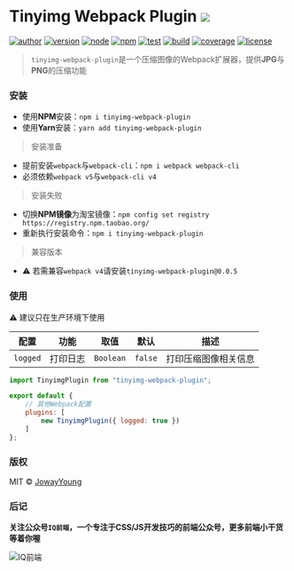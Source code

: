 # Tinyimg Webpack Plugin <img src="https://img.shields.io/badge/img--master-压缩图像的Webpack扩展器-66f.svg">

[![author](https://img.shields.io/badge/author-JowayYoung-f66.svg)](https://github.com/JowayYoung/tinyimg-webpack-plugin)
[![version](https://img.shields.io/badge/version-0.1.0-f66.svg)](https://github.com/JowayYoung/tinyimg-webpack-plugin)
[![node](https://img.shields.io/badge/node-%3E%3D16.0.0-3c9.svg)](https://github.com/JowayYoung/tinyimg-webpack-plugin)
[![npm](https://img.shields.io/badge/npm-%3E%3D7.10.0-3c9.svg)](https://github.com/JowayYoung/tinyimg-webpack-plugin)
[![test](https://img.shields.io/badge/test-passing-f90.svg)](https://github.com/JowayYoung/tinyimg-webpack-plugin)
[![build](https://img.shields.io/badge/build-passing-f90.svg)](https://github.com/JowayYoung/tinyimg-webpack-plugin)
[![coverage](https://img.shields.io/badge/coverage-100%25-09f.svg)](https://github.com/JowayYoung/tinyimg-webpack-plugin)
[![license](https://img.shields.io/badge/license-MIT-09f.svg)](https://github.com/JowayYoung/tinyimg-webpack-plugin)

> `tinyimg-webpack-plugin`是一个压缩图像的Webpack扩展器，提供**JPG**与**PNG**的压缩功能

### 安装

- 使用**NPM**安装：`npm i tinyimg-webpack-plugin`
- 使用**Yarn**安装：`yarn add tinyimg-webpack-plugin`

> 安装准备

- 提前安装`webpack`与`webpack-cli`：`npm i webpack webpack-cli`
- 必须依赖`webpack v5`与`webpack-cli v4`

> 安装失败

- 切换**NPM镜像**为淘宝镜像：`npm config set registry https://registry.npm.taobao.org/`
- 重新执行安装命令：`npm i tinyimg-webpack-plugin`

> 兼容版本

- ⚠️ 若需兼容`webpack v4`请安装`tinyimg-webpack-plugin@0.0.5`

### 使用

⚠️ 建议只在生产环境下使用

配置|功能|取值|默认|描述
:-:|:-:|:-:|:-:|-
`logged`|打印日志|`Boolean`|`false`|打印压缩图像相关信息

```js
import TinyimgPlugin from "tinyimg-webpack-plugin";

export default {
	// 其他Webpack配置
	plugins: [
		new TinyimgPlugin({ logged: true })
	]
};
```

### 版权

MIT © [JowayYoung](https://github.com/JowayYoung)

### 后记

**关注公众号`IQ前端`，一个专注于CSS/JS开发技巧的前端公众号，更多前端小干货等着你喔**

![IQ前端](https://p9-juejin.byteimg.com/tos-cn-i-k3u1fbpfcp/131dd0053e87483d89518a15a5fe211f~tplv-k3u1fbpfcp-zoom-1.image)